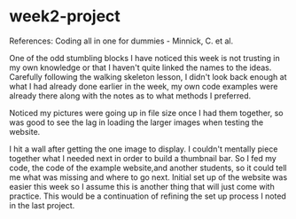 # week2-project

References:
Coding all in one for dummies - Minnick, C. et al.


One of the odd stumbling blocks I have noticed this week is not trusting in my own knowledge or that I haven't quite linked the names to the ideas. Carefully following the walking skeleton lesson, I didn't look back enough at what I had already done earlier in the week, my own code examples were already there along with the notes as to what methods I preferred.

Noticed my pictures were going up in file size once I had them together, so was good to see the lag in loading the larger images when testing the website. 

I hit a wall after getting the one image to display. I couldn't mentally piece together what I needed next in order to build a thumbnail bar. So I fed my code, the code of the example website,and another students, so it could tell me what was missing and where to go next. Initial set up of the website was easier this week so I assume this is another thing that will just come with practice. This would be a continuation of refining the set up process I noted in the last project.
